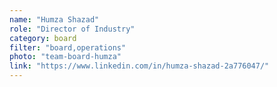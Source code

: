 ```yaml
---
name: "Humza Shazad"
role: "Director of Industry"
category: board
filter: "board,operations"
photo: "team-board-humza"
link: "https://www.linkedin.com/in/humza-shazad-2a776047/"
---
```

